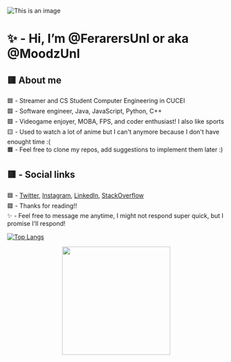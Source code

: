 ![This is an image](https://s4.anilist.co/file/anilistcdn/user/banner/b258364-H8lnNHmUTwb5.jpg)

# ✨ - Hi, I’m @FerarersUnl or aka @MoodzUnl 


## 🟥 About me 
🟦 - Streamer and CS Student Computer Engineering in CUCEI \
🟪 - Software engineer, Java, JavaScript, Python, C++ \
🟩 - Videogame enjoyer, MOBA, FPS, and coder enthusiast! I also like sports \
🟨 - Used to watch a lot of anime but I can't anymore because I don't have enought time :( \
🟧 - Feel free to clone my repos, add suggestions to implement them later :) 
 

## 🟥 - Social links 
🟦 - [Twitter](https://twitter.com/moodzunl), [Instagram](https://www.instagram.com/ferarersunl/), [LinkedIn](https://www.linkedin.com/in/oscar-sarabia-engineer/), [StackOverflow](https://stackoverflow.com/users/19069915/ferarersunl) \
🟪 - Thanks for reading!!\
✨ - Feel free to message me anytime, I might not respond super quick, but I promise I'll respond! 

[![Top Langs](https://github-readme-stats.vercel.app/api/top-langs/?username=FerarersUnl)](https://github.com/anuraghazra/github-readme-stats)


<p align="center">
  <img width="250" height="250" src="https://i.ibb.co/wrcMKzp/cms-files-10224-1671210503-Prancheta-3.png">
</p>
<!---
FerarersUnl/FerarersUnl is a ✨ special ✨ repository because its `README.md` (this file) appears on your GitHub profile.
You can click the Preview link to take a look at your changes.
--->
